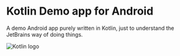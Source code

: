 # Kotlin Demo app for Android

A demo Android app purely written in Kotlin, just to understand the JetBrains way of doing things.

![Kotlin logo](app/kotlin.png)